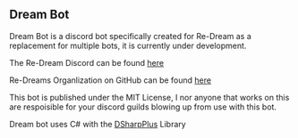 ## Dream Bot
Dream Bot is a discord bot specifically created for Re-Dream as a replacement for multiple bots, it is currently under development.

The Re-Dream Discord can be found [here][2]

Re-Dreams Organlization on GitHub can be found [here][3]

This bot is published under the MIT License, I nor anyone that works on this are respoisible for your discord guilds blowing up from use with this bot.

Dream bot uses C# with the [DSharpPlus][1] Library

[1]: https://github.com/NaamloosDT/DSharpPlus
[2]: https://discord.gg/9Gc8DeA
[3]: https://github.com/Re-Dream
